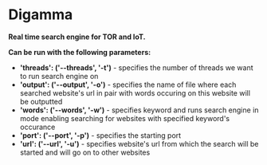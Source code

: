 # Digamma
**Real time search engine for TOR and IoT.**

**Can be run with the following parameters:**
- **'threads': ('--threads', '-t')** - specifies the number of threads we want to run search engine on
- **'output': ('--output', '-o')** - specifies the name of file where each searched website's url in
	pair with words occuring on this website will be outputted
- **'words': ('--words', '-w')** - specifies keyword and runs search engine in mode enabling
	searching for websites with specified keyword's occurance
- **'port': ('--port', '-p')** - specifies the starting port
- **'url': ('--url', '-u')** - specifies website's url from which the search will be started and
	will go on to other websites
